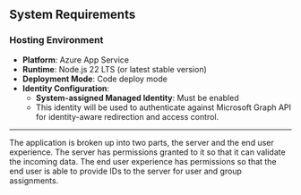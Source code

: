 ## System Requirements

### Hosting Environment

- **Platform**: Azure App Service  
- **Runtime**: Node.js 22 LTS (or latest stable version)  
- **Deployment Mode**: Code deploy mode  
- **Identity Configuration**:  
    - **System-assigned Managed Identity**: Must be enabled  
    - This identity will be used to authenticate against Microsoft Graph API for identity-aware redirection and access control.

---

The application is broken up into two parts, the server and the end user experience. The server has permissions granted to it so that it can validate the incoming data. The end user experience has permissions so that the end user is able to provide IDs to the server for user and group assignments.
